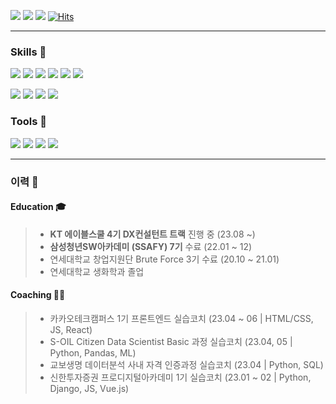 <a href="https://velog.io/@choiyy0523" target="_blank"><img src="https://img.shields.io/badge/Velog-20C997?style=flat-square&logo=velog&logoColor=white"/></a>
<a href="mailto:choiyy0523@gmail.com" target="_blank"><img src="https://img.shields.io/badge/choiyy0523@gmail.com-EA4335?style=flat-square&logo=gmail&logoColor=white"/></a>
<a href="https://github.com/choiyy0523/choiyy_portfolio/blob/43a37a205c2636227d9a15cbf99d7355b072146e/%EC%B5%9C%EC%9C%A4%EC%98%81_%EA%B9%83%ED%97%99%ED%8F%AC%ED%8A%B8%ED%8F%B4%EB%A6%AC%EC%98%A4_230612.pdf
" target="_blank"><img src="https://img.shields.io/badge/PDF Portfolio-EC1C24?style=flat-square&logo=adobeacrobatreader&logoColor=white"/></a>
[![Hits](https://hits.seeyoufarm.com/api/count/incr/badge.svg?url=https%3A%2F%2Fgithub.com%2Fchoiyy0523&count_bg=%23FFDDCC&title_bg=%23FCBAAD&icon=&icon_color=%23E7E7E7&title=hits&edge_flat=true)](https://hits.seeyoufarm.com)

---

### Skills 💪
<img src="https://img.shields.io/badge/Python-3776AB?style=flat-square&logo=python&logoColor=white"/></a>
<img src="https://img.shields.io/badge/JavaScript-F7DF1E?style=flat-square&logo=javascript&logoColor=white"/></a>
<img src="https://img.shields.io/badge/React-61DAFB?style=flat-square&logo=react&logoColor=white"/></a>
<img src="https://img.shields.io/badge/ReactNative-61DAFB?style=flat-square&logo=react&logoColor=white"/></a>
<img src="https://img.shields.io/badge/HTML5-E34F26?style=flat-square&logo=HTML5&logoColor=white"/></a>
<img src="https://img.shields.io/badge/CSS3-1572B6?style=flat-square&logo=css3&logoColor=white"/></a>

<img src="https://img.shields.io/badge/Django-092E20?style=flat-square&logo=django&logoColor=white"/></a>
<img src="https://img.shields.io/badge/Vue.js-4FC08D?style=flat-square&logo=vue.js&logoColor=white"/></a>
<img src="https://img.shields.io/badge/MySQL-4479A1?style=flat-square&logo=mysql&logoColor=white"/></a>
<img src="https://img.shields.io/badge/Pandas-150458?style=flat-square&logo=pandas&logoColor=white"/></a>


### Tools 🔧
<img src="https://img.shields.io/badge/Git-F05032?style=flat-square&logo=git&logoColor=white"/></a>
<img src="https://img.shields.io/badge/Figma-F24E1E?style=flat-square&logo=Figma&logoColor=white"/></a>
<img src="https://img.shields.io/badge/Jira-0052CC?style=flat-square&logo=Jira&logoColor=white"/></a>
<img src="https://img.shields.io/badge/Notion-000000?style=flat-square&logo=Notion&logoColor=white"/></a>

---

### 이력 📜
#### Education 🎓

> - **KT 에이블스쿨 4기 DX컨설턴트 트랙** 진행 중 (23.08 ~)
> - **삼성청년SW아카데미 (SSAFY) 7기** 수료 (22.01 ~ 12)
> - 연세대학교 창업지원단 Brute Force 3기 수료 (20.10 ~ 21.01)
> - 연세대학교 생화학과 졸업

#### Coaching 👩‍🏫

> - 카카오테크캠퍼스 1기 프론트엔드 실습코치 (23.04 ~ 06 | HTML/CSS, JS, React)
> - S-OIL Citizen Data Scientist Basic 과정 실습코치 (23.04, 05 | Python, Pandas, ML)
> - 교보생명 데이터분석 사내 자격 인증과정 실습코치 (23.04 | Python, SQL)
> - 신한투자증권 프로디지털아카데미 1기 실습코치 (23.01 ~ 02 | Python, Django, JS, Vue.js)
